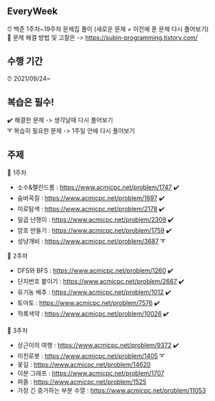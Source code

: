 ## EveryWeek
⏰ 백준 1주차~19주차 문제집 풀이 (새로운 문제 + 이전에 푼 문제 다시 풀어보기)\
🔆 문제 해결 방법 및 고찰은 -> https://subin-programming.tistory.com/ 

## 수행 기간
⏰ 2021/09/24~

## 복습은 필수!
✔️ 해결한 문제 -> 생각날때 다시 풀어보기\
➰ 복습히 필요한 문제 -> 1주일 안에 다시 풀어보기

## 주제
🔸 1주차
  - 소수&팰린드롬 : https://www.acmicpc.net/problem/1747 ✔️
  - 숨바꼭질 : https://www.acmicpc.net/problem/1697 ✔️
  - 미로탐색 : https://www.acmicpc.net/problem/2178 ✔️
  - 일곱 난쟁이 : https://www.acmicpc.net/problem/2309 ✔️
  - 암호 만들기 : https://www.acmicpc.net/problem/1759 ✔️
  - 성냥개비 : https://www.acmicpc.net/problem/3687 ➰

🔹 2주차
  - DFS와 BFS : https://www.acmicpc.net/problem/1260 ✔️
  - 단지번호 붙이기 : https://www.acmicpc.net/problem/2667 ✔️
  - 유기농 배추 : https://www.acmicpc.net/problem/1012 ✔️
  - 토마토 : https://www.acmicpc.net/problem/7576 ✔️
  - 적록색약 : https://www.acmicpc.net/problem/10026 ✔️

🔸 3주차
  - 상근이의 여행 : https://www.acmicpc.net/problem/9372 ✔️
  - 미친로봇 : https://www.acmicpc.net/problem/1405 ➰
  - 꽃길 : https://www.acmicpc.net/problem/14620
  - 이분 그래프 : https://www.acmicpc.net/problem/1707
  - 퍼즐 : https://www.acmicpc.net/problem/1525
  - 가장 긴 증가하는 부분 수열 : https://www.acmicpc.net/problem/11053

